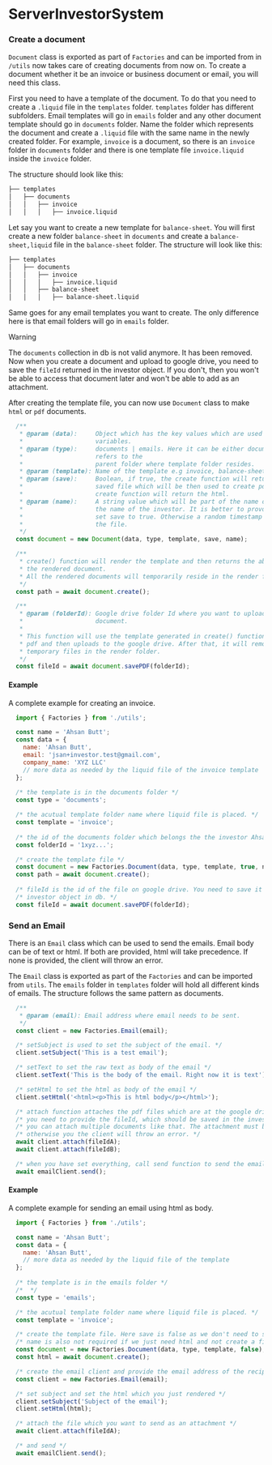 # ServerInvestorSystem

### Create a document
`Document` class is exported as part of `Factories` and can be imported from in `/utils` now takes care of creating documents from now on. To create a document whether it be an invoice or business document or email, you will need this class.

First you need to have a template of the document. To do that you need to create a `.liquid` file in the `templates` folder. `templates` folder has different subfolders. Email templates will go in `emails` folder and any other document template should go in `documents` folder. Name the folder which represents the document and create a `.liquid` file with the same name in the newly created folder. For example, `invoice` is a document, so there is an `invoice` folder in `documents` folder and there is one template file `invoice.liquid` inside the `invoice` folder. 

The structure should look like this:
```bash
├── templates
│   ├── documents
│   │   ├── invoice
│   │   │   ├── invoice.liquid
```

Let say you want to create a new template for `balance-sheet`. You will first create a new folder `balance-sheet` in `documents` and create a `balance-sheet,liquid` file in the `balance-sheet` folder. The structure will look like this:
```bash
├── templates
│   ├── documents
│   │   ├── invoice
│   │   │   ├── invoice.liquid
│   │   ├── balance-sheet
│   │   │   ├── balance-sheet.liquid
```

Same goes for any email templates you want to create. The only difference here is that email folders will go in `emails` folder.

> [!WARNING]  
> The `documents` collection in db is not valid anymore. It has been removed. Now when you create a document and upload to google drive,
> you need to save the `fileId` returned in the investor object. If you don't, then you won't be able to access that document later and 
> won't be able to add as an attachment.


After creating the template file, you can now use `Document` class to make `html` or `pdf` documents.
```js
  /**
   * @param (data):     Object which has the key values which are used in the liquid file for 
   *                    variables.
   * @param (type):     documents | emails. Here it can be either documents or emails. It 
   *                    refers to the 
   *                    parent folder where template folder resides.
   * @param (template): Name of the template e.g invoice, balance-sheet etc.
   * @param (save):     Boolean, if true, the create function will return the path to the
   *                    saved file which will be then used to create pdf. If false, the 
   *                    create function will return the html.
   * @param (name):     A string value which will be part of the name of the file. It can be 
   *                    the name of the investor. It is better to provde the name when you
   *                    set save to true. Otherwise a random timestamp will be the name of 
   *                    the file.
   */
  const document = new Document(data, type, template, save, name);

  /**
   * create() function will render the template and then returns the absoulute path or html of 
   * the rendered document. 
   * All the rendered documents will temporarily reside in the render folder if save is true.
   */
  const path = await document.create();

  /**
   * @param (folderId): Google drive folder Id where you want to upload the rendered pdf 
   *                    document.
   * 
   * This function will use the template generated in create() function, converts it to
   * pdf and then uploads to the google drive. After that, it will remove the the 
   * temporary files in the render folder.
   */
  const fileId = await document.savePDF(folderId);
```

#### Example
A complete example for creating an invoice. 
```js
  import { Factories } from './utils';

  const name = 'Ahsan Butt';
  const data = {
    name: 'Ahsan Butt',
    email: 'jsan+investor.test@gmail.com',
    company_name: 'XYZ LLC'
    // more data as needed by the liquid file of the invoice template
  };
  
  /* the template is in the documents folder */
  const type = 'documents';

  /* the acutual template folder name where liquid file is placed. */
  const template = 'invoice';
  
  /* the id of the documents folder which belongs the the investor Ahsan Butt */
  const folderId = '1xyz...';

  /* create the template file */
  const document = new Factories.Document(data, type, template, true, name);
  const path = await document.create();
  
  /* fileId is the id of the file on google drive. You need to save it to the */
  /* investor object in db. */
  const fileId = await document.savePDF(folderId);
```

### Send an Email
There is an `Email` class which can be used to send the emails. Email body can be of text or html. If both are provided, html will take precedence. If none is provided, the client will throw an error.

The `Email` class is exported as part of the `Factories` and can be imported from `utils`. The `emails` folder in `templates` folder will hold all different kinds of emails. The structure follows the same pattern as documents.

```js
  /**
   * @param (email): Email address where email needs to be sent.
   */
  const client = new Factories.Email(email);

  /* setSubject is used to set the subject of the email. */
  client.setSubject('This is a test email');

  /* setText to set the raw text as body of the email */
  client.setText('This is the body of the email. Right now it is text');

  /* setHtml to set the html as body of the email */
  client.setHtml('<html><p>This is html body</p></html>');

  /* attach function attaches the pdf files which are at the google drive */
  /* you need to provide the fileId, which should be saved in the investor model. */
  /* you can attach multiple documents like that. The attachment must be a pdf,  */
  /* otherwise you the client will throw an error. */
  await client.attach(fileIdA);
  await client.attach(fileIdB);

  /* when you have set everything, call send function to send the email. */
  await emailClient.send();
```

#### Example
A complete example for sending an email using html as body.
```js
  import { Factories } from './utils';

  const name = 'Ahsan Butt';
  const data = {
    name: 'Ahsan Butt',
    // more data as needed by the liquid file of the template
  };
  
  /* the template is in the emails folder */
  /*  */
  const type = 'emails';

  /* the acutual template folder name where liquid file is placed. */
  const template = 'invoice';

  /* create the template file. Here save is false as we don't need to save the html. */
  /* name is also not required if we just need html and not create a file on the disk. */
  const document = new Factories.Document(data, type, template, false);
  const html = await document.create();

  /* create the email client and provide the email address of the recipient */
  const client = new Factories.Email(email);

  /* set subject and set the html which you just rendered */
  client.setSubject('Subject of the email');
  client.setHtml(html);

  /* attach the file which you want to send as an attachment */
  await client.attach(fileIdA);

  /* and send */
  await emailClient.send();
```
